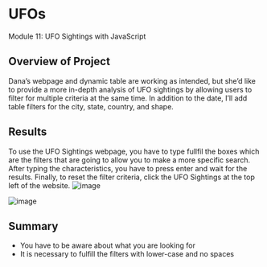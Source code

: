 # UFOs
Module 11: UFO Sightings with JavaScript
## Overview of Project
Dana’s webpage and dynamic table are working as intended, but she’d like to provide a more in-depth analysis of UFO sightings by allowing users to filter for multiple criteria at the same time. In addition to the date, I’ll add table filters for the city, state, country, and shape.

## Results
To use the UFO Sightings webpage, you have to type fullfil the boxes which are the filters that are going to allow you to make a more specific search. After typing the characteristics, you have to press enter and wait for the results. Finally, to reset the filter criteria, click the UFO Sightings at the top left of the website.
![image](https://user-images.githubusercontent.com/90117562/154971756-e15566af-a74e-4e5f-a6d2-cb44bfd04921.png)

![image](https://user-images.githubusercontent.com/90117562/154972182-0a9852be-1889-43e4-9274-dbccea1693a9.png)


## Summary
- You have to be aware about what you are looking for
- It is necessary to fulfill the filters with lower-case and no spaces
